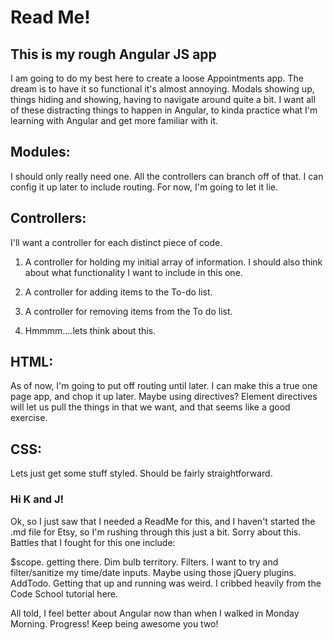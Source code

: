 # Read Me!

## This is my rough Angular JS app

I am going to do my best here to create a loose Appointments app. The dream is to have it so functional it's almost annoying. Modals showing up, things hiding and showing, having to navigate around quite a bit. I want all of these distracting things to happen in Angular, to kinda practice what I'm learning with Angular and get more familiar with it.

## Modules:

I should only really need one. All the controllers can branch off of that. I can config it up later to include routing. For now, I'm going to let it lie.

## Controllers:

I'll want a controller for each distinct piece of code.

1. A controller for holding my initial array of information. I should also think about what functionality I want to include in this one.

2. A controller for adding items to the To-do list.

3. A controller for removing items from the To do list.

4. Hmmmm....lets think about this.

## HTML:

As of now, I'm going to put off routing until later. I can make this a true one page app, and chop it up later. Maybe using directives? Element directives will let us pull the things in that we want, and that seems like a good exercise.

## CSS:

Lets just get some stuff styled. Should be fairly straightforward.

### Hi K and J!

Ok, so I just saw that I needed a ReadMe for this, and I haven't started the .md file for Etsy, so I'm rushing through this just a bit. Sorry about this. Battles that I fought for this one include:

$scope. getting there. Dim bulb territory.
Filters. I want to try and filter/sanitize my time/date inputs. Maybe using those jQuery plugins.
AddTodo. Getting that up and running was weird. I cribbed heavily from the Code School tutorial here.

All told, I feel better about Angular now than when I walked in Monday Morning. Progress! Keep being awesome you two!
